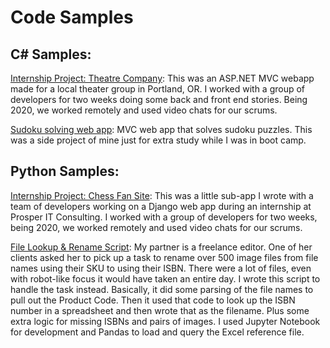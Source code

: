 # Code Samples


## C# Samples:
[Internship Project: Theatre Company](https://github.com/mcleeder/TheatreCompany/): This was an ASP.NET MVC webapp made for a local theater group in Portland, OR. I worked with a group of developers for two weeks doing some back and front end stories. Being 2020, we worked remotely and used video chats for our scrums.

[Sudoku solving web app](https://github.com/mcleeder/SudokuSolverWebApp/blob/master/README.md): MVC web app that solves sudoku puzzles. This was a side project of mine just for extra study while I was in boot camp.


## Python Samples:

[Internship Project: Chess Fan Site](https://github.com/mcleeder/ChessFanSite/): This was a little sub-app I wrote with a team of developers working on a Django web app during an internship at Prosper IT Consulting. I worked with a group of developers for two weeks, being 2020, we worked remotely and used video chats for our scrums.

[File Lookup & Rename Script](ISBN_file_rename.ipynb): My partner is a freelance editor. One of her clients asked her to pick up a task to rename over 500 image files from file names using their SKU to using their ISBN. There were a lot of files, even with robot-like focus it would have taken an entire day. I wrote this script to handle the task instead. Basically, it did some parsing of the file names to pull out the Product Code. Then it used that code to look up the ISBN number in a spreadsheet and then wrote that as the filename. Plus some extra logic for missing ISBNs and pairs of images. I used Jupyter Notebook for development and Pandas to load and query the Excel reference file.

